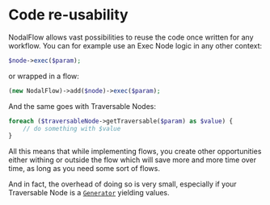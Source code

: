 # Code re-usability

NodalFlow allows vast possibilities to reuse the code once written for any workflow. You can for example use an Exec Node logic in any other context:
```php
$node->exec($param);
```
 or wrapped in a flow:
```php
(new NodalFlow)->add($node)->exec($param);
```

And the same goes with Traversable Nodes:
```php
foreach ($traversableNode->getTraversable($param) as $value) {
    // do something with $value
}
```

All this means that while implementing flows, you create other opportunities either withing or outside the flow which will save more and more time over time, as long as you need some sort of flows.

And in fact, the overhead of doing so is very small, especially if your Traversable Node is a [`Generator`](http://php.net/Generator) yielding values.
